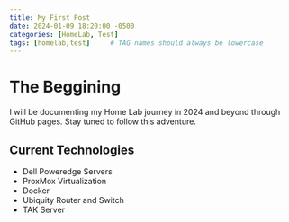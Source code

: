 ```yaml
---
title: My First Post
date: 2024-01-09 18:20:00 -0500
categories: [HomeLab, Test]
tags: [homelab,test]     # TAG names should always be lowercase
---
```


# The Beggining

I will be documenting my Home Lab journey in 2024 and beyond through GitHub pages. Stay tuned to follow this adventure.

## Current Technologies
- Dell Poweredge Servers
- ProxMox Virtualization
- Docker
- Ubiquity Router and Switch
- TAK Server

